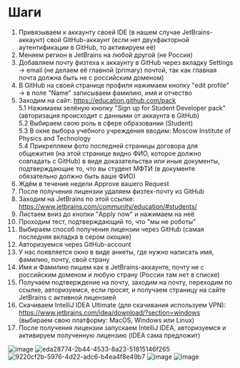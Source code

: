 # Шаги

1. Привязываем к аккаунту своей IDE (в нашем случае JetBrains-аккаунт) свой GitHub-аккаунт (если нет двухфакторной аутентификации в GitHub, то активируем её)
2. Меняем регион в JetBrains на любой другой (не Россия)
3. Добавляем почту физтеха к аккаунту в GitHub через вкладку Settings -> email (не делаем её главной (primary) почтой, так как главная почта должна быть не с российским доменом)
4. В GitHub на своей странице профиля нажимаем кнопку "edit profile" -> в поле "Name" записываем фамилию, имя и отчество
5. Заходим на сайт: https://education.github.com/pack  
  5.1 Нажимаем зелёную кнопку "Sign up for Student Developer pack" (авторизация происходит с данными от аккаунта в GitHub)  
  5.2 Выбираем свою роль в сфере образовании (Student)  
  5.3 В окне выбора учебного учреждения вводим: Moscow Institute of Physics and Technology  
  5.4 Прикрепляем фото последней страницы договора для общежития (на этой странице видно ФИО, которое должно совпадать с GitHub) в виде доказательства или иные документы, подтверждающие то, что вы студент МФТИ (в документе обязательно должно быть ваше ФИО)
6. Ждём в течение недели Approve вашего Request
7. После получения лицензии удаляем физтех-почту из GitHub
8. Заходим на JetBrains по этой ссылке: https://www.jetbrains.com/community/education/#students/
9. Листаем вниз до кнопки "Apply now" и нажимаем на неё
10. Проходим тест, подтверждающий то, что "мы не роботы"
11. Выбираем способ получения лицензии через GitHub (самая последняя вкладка в сером окошке)
12. Авторизуемся через GitHub-account
13. У нас появляется окно в виде анкеты, где нужно написать имя, фамилию, почту, свой страну
14. Имя и Фамилию пишем как в JetBrains-аккаунте, почту не с российским доменом и любую страну (России там нет в списке)
15. Получаем подтверждение на почту, заходим на почту, переходим по ссылке, авторизуемся, если просят, и получаем страницу на сайте JetBrains c активной лицензией
16. Скачиваем IntelliJ IDEA Ultimate (для скачивания используем VPN): https://www.jetbrains.com/idea/download/?section=windows (выбираем свою платформу: MacOS, Windows или Linux)
17. После получения лицензии запускаем IntelliJ IDEA, авторизуемся и активируем полученную лицензию (IDEA сама предложит)

 
   ![image](https://github.com/user-attachments/assets/960bbef3-bc95-4a87-b056-6e04efc412fc)
   ![eda28774-2b44-4533-8a23-51815146f265](https://github.com/user-attachments/assets/a18f4e4b-1ac2-4c0c-9386-6a0a97f05f15)
   ![9220cf2b-5976-4d22-adc6-b4ea4f8e49b7](https://github.com/user-attachments/assets/a5453a99-2ec4-49ec-b550-e4a365488d99)
   ![image](https://github.com/user-attachments/assets/e3053bdb-1d18-4705-af03-764e66a49dcf)
   ![image](https://github.com/user-attachments/assets/3a957f1d-4d3b-4538-80d7-afd6206c1368)

